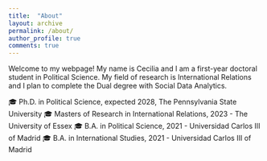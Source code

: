 ```yaml
---
title:  "About"
layout: archive
permalink: /about/
author_profile: true
comments: true
---
```


Welcome to my webpage! My name is Cecilia and I am a first-year doctoral student in Political Science. My field of research is International Relations and I plan to complete the Dual degree with Social Data Analytics. 

 :mortar_board: Ph.D. in Political Science, expected 2028, The Pennsylvania State University
 :mortar_board: Masters of Research in International Relations, 2023
           - The University of Essex
 :mortar_board: B.A. in Political Science, 2021
           - Universidad Carlos III of Madrid
 :mortar_board: B.A. in International Studies, 2021
           - Universidad Carlos III of Madrid

